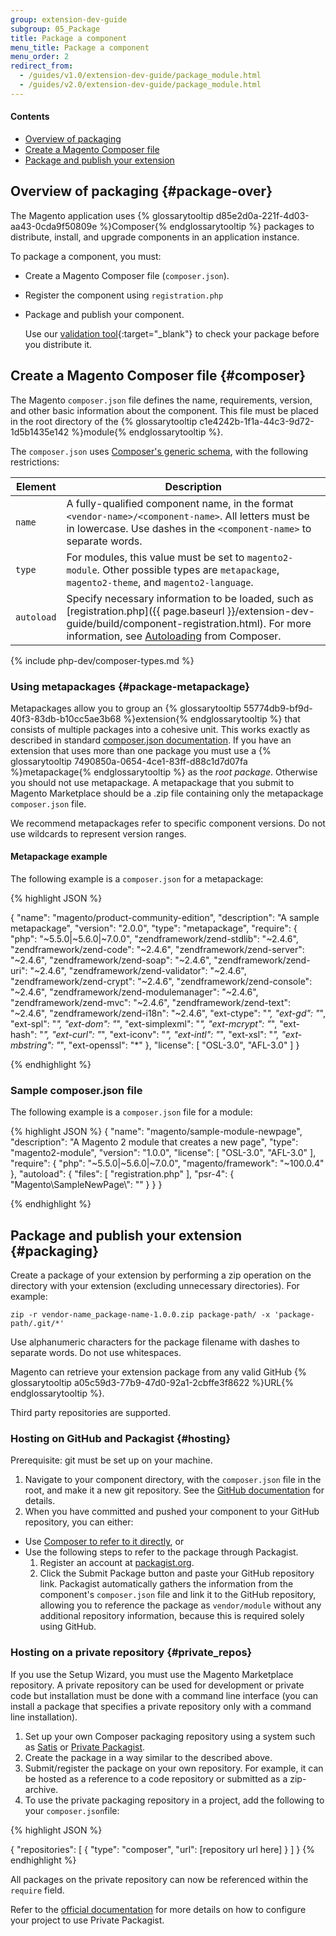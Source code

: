 ```yaml
---
group: extension-dev-guide
subgroup: 05_Package
title: Package a component
menu_title: Package a component
menu_order: 2
redirect_from:
  - /guides/v1.0/extension-dev-guide/package_module.html
  - /guides/v2.0/extension-dev-guide/package_module.html
---
```


#### Contents

*   <a href="#package-over">Overview of packaging</a>
*   <a href="#composer">Create a Magento Composer file</a>
*   <a href="#packaging">Package and publish your extension</a>

## Overview of packaging   {#package-over}

The Magento application uses {% glossarytooltip d85e2d0a-221f-4d03-aa43-0cda9f50809e %}Composer{% endglossarytooltip %} packages to distribute, install, and upgrade components in an application instance.

To package a component, you must:

*   Create a Magento Composer file (`composer.json`).
*   Register the component using `registration.php`
*   Package and publish your component.

    Use our [validation tool](https://github.com/magento/marketplace-tools){:target="_blank"} to check your package before you distribute it.

## Create a Magento Composer file   {#composer}

The Magento `composer.json` file defines the name, requirements, version, and other basic information about the component. This file must be placed in the root directory of the {% glossarytooltip c1e4242b-1f1a-44c3-9d72-1d5b1435e142 %}module{% endglossarytooltip %}.

The `composer.json` uses [Composer's generic schema](https://getcomposer.org/doc/04-schema.md), with the following restrictions:


Element | Description
--- | ---
`name` | A fully-qualified component name, in the format `<vendor-name>/<component-name>`. All letters must be in lowercase. Use dashes in the `<component-name>` to separate words.
`type` | For modules, this value must be set to `magento2-module`. Other possible types are `metapackage`, `magento2-theme`, and `magento2-language`.
`autoload` | Specify necessary information to be loaded, such as [registration.php]({{ page.baseurl }}/extension-dev-guide/build/component-registration.html). For more information, see <a href="https://getcomposer.org/doc/01-basic-usage.md#autoloading">Autoloading</a> from Composer.


{% include php-dev/composer-types.md %}

### Using metapackages   {#package-metapackage}

Metapackages allow you to group an {% glossarytooltip 55774db9-bf9d-40f3-83db-b10cc5ae3b68 %}extension{% endglossarytooltip %} that consists of multiple packages into a cohesive unit. This works exactly as described in standard [composer.json documentation](https://getcomposer.org/doc/04-schema.md#type). If you have an extension that uses more than one package you must use a {% glossarytooltip 7490850a-0654-4ce1-83ff-d88c1d7d07fa %}metapackage{% endglossarytooltip %} as the *root package*. Otherwise you should not use metapackage. A metapackage that you submit to Magento Marketplace should be a .zip file containing only the metapackage `composer.json` file.

<div class="bs-callout bs-callout-info" id="info">
  <p>We recommend metapackages refer to specific component versions. Do not use wildcards to represent version ranges.</p>
</div>

#### Metapackage example

The following example is a `composer.json` for a metapackage:


{% highlight JSON %}

{
    "name": "magento/product-community-edition",
    "description": "A sample metapackage",
    "version": "2.0.0",
    "type": "metapackage",
    "require": {
        "php": "~5.5.0|~5.6.0|~7.0.0",
        "zendframework/zend-stdlib": "~2.4.6",
        "zendframework/zend-code": "~2.4.6",
        "zendframework/zend-server": "~2.4.6",
        "zendframework/zend-soap": "~2.4.6",
        "zendframework/zend-uri": "~2.4.6",
        "zendframework/zend-validator": "~2.4.6",
        "zendframework/zend-crypt": "~2.4.6",
        "zendframework/zend-console": "~2.4.6",
        "zendframework/zend-modulemanager": "~2.4.6",
        "zendframework/zend-mvc": "~2.4.6",
        "zendframework/zend-text": "~2.4.6",
        "zendframework/zend-i18n": "~2.4.6",
        "ext-ctype": "*",
        "ext-gd": "*",
        "ext-spl": "*",
        "ext-dom": "*",
        "ext-simplexml": "*",
        "ext-mcrypt": "*",
        "ext-hash": "*",
        "ext-curl": "*",
        "ext-iconv": "*",
        "ext-intl": "*",
        "ext-xsl": "*",
        "ext-mbstring": "*",
        "ext-openssl": "*"
        },
    "license": [
        "OSL-3.0",
        "AFL-3.0"
    ]
}


{% endhighlight %}

### Sample composer.json file

The following example is a `composer.json` file for a module:

{% highlight JSON %}
{
  "name": "magento/sample-module-newpage",
  "description": "A Magento 2 module that creates a new page",
  "type": "magento2-module",
  "version": "1.0.0",
  "license": [
    "OSL-3.0",
    "AFL-3.0"
  ],
  "require": {
    "php": "~5.5.0|~5.6.0|~7.0.0",
    "magento/framework": "~100.0.4"
  },
  "autoload": {
    "files": [ "registration.php" ],
    "psr-4": {
      "Magento\\SampleNewPage\\": ""
    }
  }
}

{% endhighlight %}

## Package and publish your extension   {#packaging}

Create a package of your extension by performing a zip operation on the directory with your extension (excluding unnecessary directories). For example:

    zip -r vendor-name_package-name-1.0.0.zip package-path/ -x 'package-path/.git/*'

Use alphanumeric characters for the package filename with dashes to separate words. Do not use whitespaces.

Magento can retrieve your extension package from any valid GitHub {% glossarytooltip a05c59d3-77b9-47d0-92a1-2cbffe3f8622 %}URL{% endglossarytooltip %}.




<!-- After you have created the module's `composer.json` file in the root directory of the module, Composer can recognize your package as compatible with its deployment strategy. Such packages can be published to a code repository (GitHub, SVN, etc.), packagist.org, or on your own private package repository. -->



<div class="bs-callout bs-callout-info" id="info">
<span class="glyphicon-class">
  <p>Third party repositories are supported.</p></span>
</div>

### Hosting on GitHub and Packagist   {#hosting}

Prerequisite: git must be set up on your machine.

1. Navigate to your component directory, with the `composer.json` file in the root, and make it a new git repository. See the [GitHub documentation](https://help.github.com/articles/adding-an-existing-project-to-github-using-the-command-line/) for details.
2. When you have committed and pushed your component to your GitHub repository, you can either:
  * Use [Composer to refer to it directly](https://getcomposer.org/doc/05-repositories.md#vcs), or
  * Use the following steps to refer to the package through Packagist.
    1. Register an account at [packagist.org](https://packagist.org/).
    2. Click the Submit Package button and paste your GitHub repository link. Packagist automatically gathers the information from the component's `composer.json` file and link it to the GitHub repository, allowing you to reference the package as `vendor/module` without any additional repository information, because this is required solely using GitHub.

### Hosting on a private repository   {#private_repos}

<div class="bs-callout bs-callout-info" id="info">
<span class="glyphicon-class">
  <p>If you use the Setup Wizard, you must use the Magento Marketplace repository.
A private repository can be used for development or private code but installation must be done with a command line interface (you can install a package that specifies a private repository only with a command line installation).</p></span>
</div>

1. Set up your own Composer packaging repository using a system such as [Satis](https://getcomposer.org/doc/articles/handling-private-packages-with-satis.md) or [Private Packagist](https://packagist.com/).
2. Create the package in a way similar to the described above.
3. Submit/register the package on your own repository. For example, it can be hosted as a reference to a code repository or submitted as a zip-archive.
4. To use the private packaging repository in a project, add the following to your `composer.json`file:

{% highlight JSON %}

{
    "repositories": [
        {
            "type": "composer",
            "url": [repository url here]
        }
    ]
}
{% endhighlight %}

All packages on the private repository can now be referenced within the `require` field.

Refer to the [official documentation](https://packagist.com/features/private-vcs-packages) for more details on how to configure your project to use Private Packagist.
<!-- ##Submitting your module to Marketplace -->
